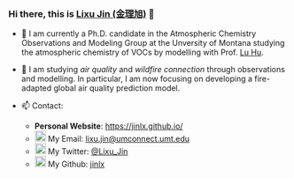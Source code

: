 ### Hi there, this is [Lixu Jin (金理旭)](https://jinlx.github.io/) 👋

- 🌱 I am currently a Ph.D. candidate in the Atmospheric Chemistry Observations and Modeling Group at the Unversity of Montana studying the atmospheric chemistry of VOCs by modelling with Prof. [Lu Hu](https://scholar.google.com/citations?user=7WP7T3QAAAAJ&hl=en).

- 🔭 I am studying _air quality_ and _wildfire connection_ through observations and modelling. In particular, I am now focusing on developing a fire-adapted global air quality prediction model.

- 📫 Contact:
  * **Personal Website**: https://jinlx.github.io/
  * <img src="https://cdn.jsdelivr.net/npm/simple-icons@3.0.1/icons/microsoftoutlook.svg" width=20px> My Email: lixu.jin@umconnect.umt.edu
  * <img src="https://cdn.jsdelivr.net/npm/simple-icons@3.0.1/icons/twitter.svg" width=20px> My Twitter: [@Lixu_Jin](https://twitter.com/Lixu_Jin)
  * <img src="https://cdn.jsdelivr.net/npm/simple-icons@3.0.1/icons/github.svg" width=20px> My Github: [jinlx](https://github.com/jinlx)


<!--
**dr-guangtou/dr-guangtou** is a ✨ _special_ ✨ repository because its `README.md` (this file) appears on your GitHub profile.

Here are some ideas to get you started:

- 🔭 I’m currently working on ...
- 🌱 I’m currently learning ...
- 👯 I’m looking to collaborate on ...
- 🤔 I’m looking for help with ...
- 💬 Ask me about ...
- 📫 How to reach me: ...
- 😄 Pronouns: ...
- ⚡ Fun fact: ...
-->
